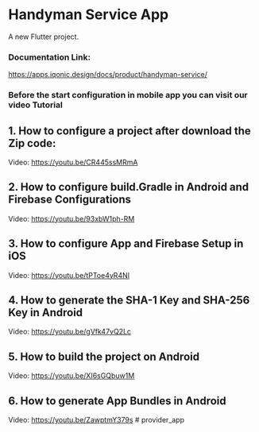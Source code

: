 # Handyman Service App

A new Flutter project.

### Documentation Link:

https://apps.iqonic.design/docs/product/handyman-service/

### Before the start configuration in mobile app you can visit our video Tutorial ###

## 1. How to configure a project after download the Zip code:

Video: https://youtu.be/CR445ssMRmA

## 2. How to configure build.Gradle in Android and Firebase Configurations

Video: https://youtu.be/93xbW1ph-RM

## 3. How to configure App and Firebase Setup in iOS

Video: https://youtu.be/tPToe4yR4NI

## 4. How to generate the SHA-1 Key and SHA-256 Key in Android

Video: https://youtu.be/gVfk47vQ2Lc

## 5. How to build the project on Android

Video: https://youtu.be/XI6sGQbuw1M

## 6. How to generate App Bundles in Android

Video: https://youtu.be/ZawptmY379s
#   p r o v i d e r _ a p p  
 